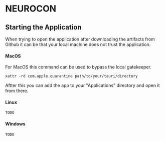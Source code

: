 # NEUROCON

## Starting the Application
When trying to open the application after downloading the artifacts from Github it can be that your local machine
does not trust the application.

#### MacOS
For MacOS this command can be used to bypass the local gatekeeper.
```
xattr -rd com.apple.quarantine path/to/your/tauri/directory
```
Aftter this you can add the app to your "Applications" directory and open it from there.

#### Linux
```
TODO
```

#### Windows
```
TODO
```